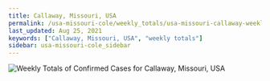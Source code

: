 ```yaml
---
title: Callaway, Missouri, USA
permalink: /usa-missouri-cole/weekly_totals/usa-missouri-callaway-weekly_totals.html
last_updated: Aug 25, 2021
keywords: ["Callaway, Missouri, USA", "weekly totals"]
sidebar: usa-missouri-cole_sidebar
---
```


![Weekly Totals of Confirmed Cases for Callaway, Missouri, USA](/covid_tracker/images/graphs/usa-missouri-callaway-weekly_totals_graph.png)
